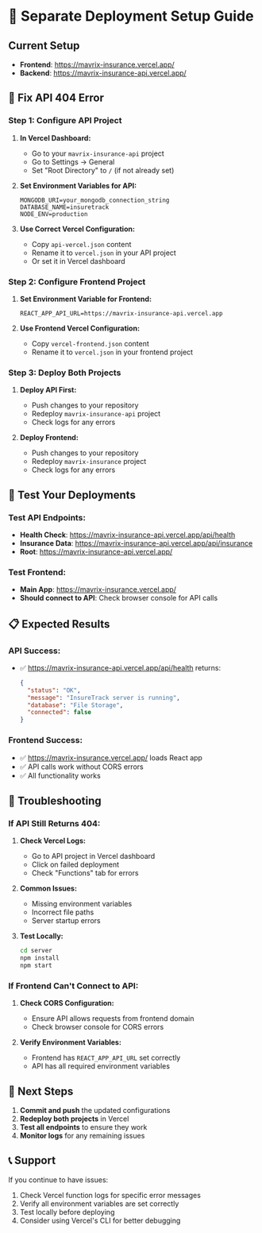# 🚀 Separate Deployment Setup Guide

## Current Setup
- **Frontend**: https://mavrix-insurance.vercel.app/
- **Backend**: https://mavrix-insurance-api.vercel.app/

## 🎯 Fix API 404 Error

### Step 1: Configure API Project

1. **In Vercel Dashboard:**
   - Go to your `mavrix-insurance-api` project
   - Go to Settings → General
   - Set "Root Directory" to `/` (if not already set)

2. **Set Environment Variables for API:**
   ```
   MONGODB_URI=your_mongodb_connection_string
   DATABASE_NAME=insuretrack
   NODE_ENV=production
   ```

3. **Use Correct Vercel Configuration:**
   - Copy `api-vercel.json` content
   - Rename it to `vercel.json` in your API project
   - Or set it in Vercel dashboard

### Step 2: Configure Frontend Project

1. **Set Environment Variable for Frontend:**
   ```
   REACT_APP_API_URL=https://mavrix-insurance-api.vercel.app
   ```

2. **Use Frontend Vercel Configuration:**
   - Copy `vercel-frontend.json` content
   - Rename it to `vercel.json` in your frontend project

### Step 3: Deploy Both Projects

1. **Deploy API First:**
   - Push changes to your repository
   - Redeploy `mavrix-insurance-api` project
   - Check logs for any errors

2. **Deploy Frontend:**
   - Push changes to your repository
   - Redeploy `mavrix-insurance` project
   - Check logs for any errors

## 🧪 Test Your Deployments

### Test API Endpoints:
- **Health Check**: https://mavrix-insurance-api.vercel.app/api/health
- **Insurance Data**: https://mavrix-insurance-api.vercel.app/api/insurance
- **Root**: https://mavrix-insurance-api.vercel.app/

### Test Frontend:
- **Main App**: https://mavrix-insurance.vercel.app/
- **Should connect to API**: Check browser console for API calls

## 📋 Expected Results

### API Success:
- ✅ https://mavrix-insurance-api.vercel.app/api/health returns:
  ```json
  {
    "status": "OK",
    "message": "InsureTrack server is running",
    "database": "File Storage",
    "connected": false
  }
  ```

### Frontend Success:
- ✅ https://mavrix-insurance.vercel.app/ loads React app
- ✅ API calls work without CORS errors
- ✅ All functionality works

## 🔧 Troubleshooting

### If API Still Returns 404:

1. **Check Vercel Logs:**
   - Go to API project in Vercel dashboard
   - Click on failed deployment
   - Check "Functions" tab for errors

2. **Common Issues:**
   - Missing environment variables
   - Incorrect file paths
   - Server startup errors

3. **Test Locally:**
   ```bash
   cd server
   npm install
   npm start
   ```

### If Frontend Can't Connect to API:

1. **Check CORS Configuration:**
   - Ensure API allows requests from frontend domain
   - Check browser console for CORS errors

2. **Verify Environment Variables:**
   - Frontend has `REACT_APP_API_URL` set correctly
   - API has all required environment variables

## 🎯 Next Steps

1. **Commit and push** the updated configurations
2. **Redeploy both projects** in Vercel
3. **Test all endpoints** to ensure they work
4. **Monitor logs** for any remaining issues

## 📞 Support

If you continue to have issues:
1. Check Vercel function logs for specific error messages
2. Verify all environment variables are set correctly
3. Test locally before deploying
4. Consider using Vercel's CLI for better debugging
